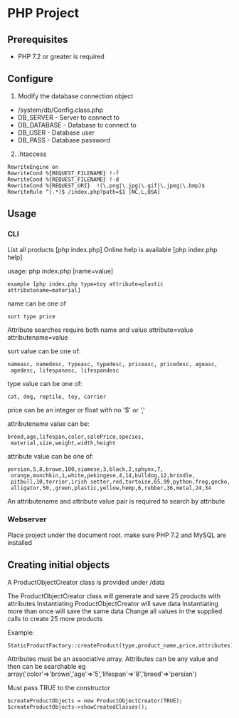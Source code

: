 # PHP Project

## Prerequisites

- PHP 7.2 or greater is required 

## Configure

1. Modify the database connection object
  -   /system/db/Config.class.php
  -   DB_SERVER - Server to connect to
  -   DB_DATABASE - Database to connect to
  -   DB_USER - Database user
  -   DB_PASS - Database password
2. .htaccess
```
RewriteEngine on
RewriteCond %{REQUEST_FILENAME} !-f
RewriteCond %{REQUEST_FILENAME} !-d
RewriteCond %{REQUEST_URI}  !(\.png|\.jpg|\.gif|\.jpeg|\.bmp)$
RewriteRule ^(.*)$ /index.php?path=$1 [NC,L,QSA]
```

## Usage
### CLI
List all products 
    [php index.php]
Online help is available
    [php index.php help]


usage: php index.php [name=value]  
   ```
   example [php index.php type=toy attribute=plastic attributename=material]
   ```
name can be one of 

 ```
 sort type price 
 ```
 
 Attribute searches require both name and value 
 attribute=value attributename=value 
 
sort value can be one of: 
```
nameasc, namedesc, typeasc, typedesc, priceasc, pricedesc, ageasc,
 agedesc, lifespanasc, lifespandesc
 ```
type value can be one of:
```
cat, dog, reptile, toy, carrier 
```
price can be an integer or float with no '$' or ','  

attributename value can be:  
```
breed,age,lifespan,color,salePrice,species,
 material,size,weight,width,height  
 ```
attribute value can be one of: 
```
persian,5,8,brown,100,siamese,3,black,2,sphynx,7, 
 orange,munchkin,1,white,pekingese,4,14,bulldog,12,brindle, 
 pitbull,10,terrier,irish setter,red,tortoise,65,99,python,frog,gecko, 
 alligator,50,,green,plastic,yellow,hemp,6,rubber,36,metal,24,34 
```
An attributename and attribute value pair is required to search by attribute

### Webserver
  
Place project under the document root.  make sure PHP 7.2 and MySQL are installed

## Creating initial objects
A ProductObjectCreator class is provided under /data

The ProductObjectCreator class will generate and save 25 products with attributes
Instantiating ProductObjectCreator will save data
Instantiating more than once will save the same data
Change all values in the supplied calls to create 25 more products

Example:
```
StaticProductFactory::createProduct(type,product_name,price,attributes);
```
Attributes must be an associative array. Attributes can be any value and then can be searchable
eg array('color'=>'brown','age'=>'5','lifespan'=>'8','breed'=>'persian')

Must pass TRUE to the constructor
```
$createProductObjects = new ProductObjectCreator(TRUE);
$createProductObjects->showCreatedClasses();
```



